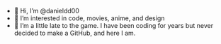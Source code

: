 - 👋 Hi, I’m @danieldd00
- 👀 I’m interested in code, movies, anime, and design 
- 🌱 I’m a little late to the game. I have been coding for years but never decided to make a GitHub, and here I am.
